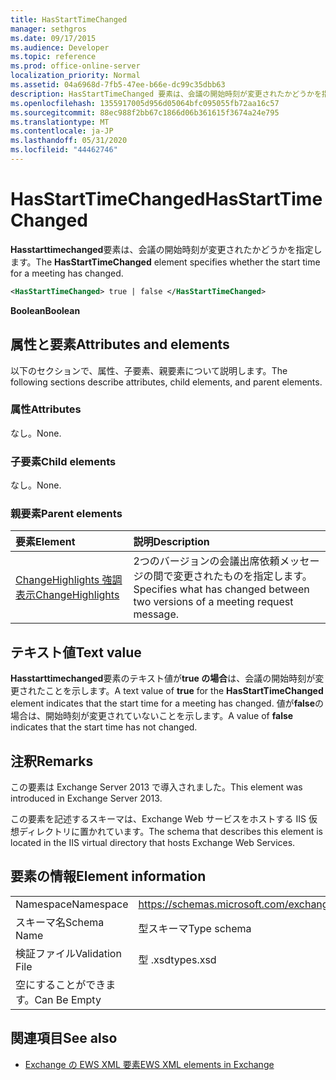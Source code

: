 ```yaml
---
title: HasStartTimeChanged
manager: sethgros
ms.date: 09/17/2015
ms.audience: Developer
ms.topic: reference
ms.prod: office-online-server
localization_priority: Normal
ms.assetid: 04a6968d-7fb5-47ee-b66e-dc99c35dbb63
description: HasStartTimeChanged 要素は、会議の開始時刻が変更されたかどうかを指定します。
ms.openlocfilehash: 1355917005d956d05064bfc095055fb72aa16c57
ms.sourcegitcommit: 88ec988f2bb67c1866d06b361615f3674a24e795
ms.translationtype: MT
ms.contentlocale: ja-JP
ms.lasthandoff: 05/31/2020
ms.locfileid: "44462746"
---
```

# <a name="hasstarttimechanged"></a><span data-ttu-id="343dc-103">HasStartTimeChanged</span><span class="sxs-lookup"><span data-stu-id="343dc-103">HasStartTimeChanged</span></span>

<span data-ttu-id="343dc-104">**Hasstarttimechanged**要素は、会議の開始時刻が変更されたかどうかを指定します。</span><span class="sxs-lookup"><span data-stu-id="343dc-104">The **HasStartTimeChanged** element specifies whether the start time for a meeting has changed.</span></span> 
  
```XML
<HasStartTimeChanged> true | false </HasStartTimeChanged>
```

 <span data-ttu-id="343dc-105">**Boolean**</span><span class="sxs-lookup"><span data-stu-id="343dc-105">**Boolean**</span></span>
## <a name="attributes-and-elements"></a><span data-ttu-id="343dc-106">属性と要素</span><span class="sxs-lookup"><span data-stu-id="343dc-106">Attributes and elements</span></span>

<span data-ttu-id="343dc-107">以下のセクションで、属性、子要素、親要素について説明します。</span><span class="sxs-lookup"><span data-stu-id="343dc-107">The following sections describe attributes, child elements, and parent elements.</span></span>
  
### <a name="attributes"></a><span data-ttu-id="343dc-108">属性</span><span class="sxs-lookup"><span data-stu-id="343dc-108">Attributes</span></span>

<span data-ttu-id="343dc-109">なし。</span><span class="sxs-lookup"><span data-stu-id="343dc-109">None.</span></span>
  
### <a name="child-elements"></a><span data-ttu-id="343dc-110">子要素</span><span class="sxs-lookup"><span data-stu-id="343dc-110">Child elements</span></span>

<span data-ttu-id="343dc-111">なし。</span><span class="sxs-lookup"><span data-stu-id="343dc-111">None.</span></span>
  
### <a name="parent-elements"></a><span data-ttu-id="343dc-112">親要素</span><span class="sxs-lookup"><span data-stu-id="343dc-112">Parent elements</span></span>

|<span data-ttu-id="343dc-113">**要素**</span><span class="sxs-lookup"><span data-stu-id="343dc-113">**Element**</span></span>|<span data-ttu-id="343dc-114">**説明**</span><span class="sxs-lookup"><span data-stu-id="343dc-114">**Description**</span></span>|
|:-----|:-----|
|[<span data-ttu-id="343dc-115">ChangeHighlights 強調表示</span><span class="sxs-lookup"><span data-stu-id="343dc-115">ChangeHighlights</span></span>](changehighlights.md) <br/> |<span data-ttu-id="343dc-116">2つのバージョンの会議出席依頼メッセージの間で変更されたものを指定します。</span><span class="sxs-lookup"><span data-stu-id="343dc-116">Specifies what has changed between two versions of a meeting request message.</span></span>  <br/> |
   
## <a name="text-value"></a><span data-ttu-id="343dc-117">テキスト値</span><span class="sxs-lookup"><span data-stu-id="343dc-117">Text value</span></span>

<span data-ttu-id="343dc-118">**Hasstarttimechanged**要素のテキスト値が**true の場合**は、会議の開始時刻が変更されたことを示します。</span><span class="sxs-lookup"><span data-stu-id="343dc-118">A text value of **true** for the **HasStartTimeChanged** element indicates that the start time for a meeting has changed.</span></span> <span data-ttu-id="343dc-119">値が**false**の場合は、開始時刻が変更されていないことを示します。</span><span class="sxs-lookup"><span data-stu-id="343dc-119">A value of **false** indicates that the start time has not changed.</span></span> 
  
## <a name="remarks"></a><span data-ttu-id="343dc-120">注釈</span><span class="sxs-lookup"><span data-stu-id="343dc-120">Remarks</span></span>

<span data-ttu-id="343dc-121">この要素は Exchange Server 2013 で導入されました。</span><span class="sxs-lookup"><span data-stu-id="343dc-121">This element was introduced in Exchange Server 2013.</span></span>
  
<span data-ttu-id="343dc-122">この要素を記述するスキーマは、Exchange Web サービスをホストする IIS 仮想ディレクトリに置かれています。</span><span class="sxs-lookup"><span data-stu-id="343dc-122">The schema that describes this element is located in the IIS virtual directory that hosts Exchange Web Services.</span></span>
  
## <a name="element-information"></a><span data-ttu-id="343dc-123">要素の情報</span><span class="sxs-lookup"><span data-stu-id="343dc-123">Element information</span></span>

|||
|:-----|:-----|
|<span data-ttu-id="343dc-124">Namespace</span><span class="sxs-lookup"><span data-stu-id="343dc-124">Namespace</span></span>  <br/> |https://schemas.microsoft.com/exchange/services/2006/types  <br/> |
|<span data-ttu-id="343dc-125">スキーマ名</span><span class="sxs-lookup"><span data-stu-id="343dc-125">Schema Name</span></span>  <br/> |<span data-ttu-id="343dc-126">型スキーマ</span><span class="sxs-lookup"><span data-stu-id="343dc-126">Type schema</span></span>  <br/> |
|<span data-ttu-id="343dc-127">検証ファイル</span><span class="sxs-lookup"><span data-stu-id="343dc-127">Validation File</span></span>  <br/> |<span data-ttu-id="343dc-128">型 .xsd</span><span class="sxs-lookup"><span data-stu-id="343dc-128">types.xsd</span></span>  <br/> |
|<span data-ttu-id="343dc-129">空にすることができます。</span><span class="sxs-lookup"><span data-stu-id="343dc-129">Can Be Empty</span></span>  <br/> ||
   
## <a name="see-also"></a><span data-ttu-id="343dc-130">関連項目</span><span class="sxs-lookup"><span data-stu-id="343dc-130">See also</span></span>



- [<span data-ttu-id="343dc-131">Exchange の EWS XML 要素</span><span class="sxs-lookup"><span data-stu-id="343dc-131">EWS XML elements in Exchange</span></span>](ews-xml-elements-in-exchange.md)

